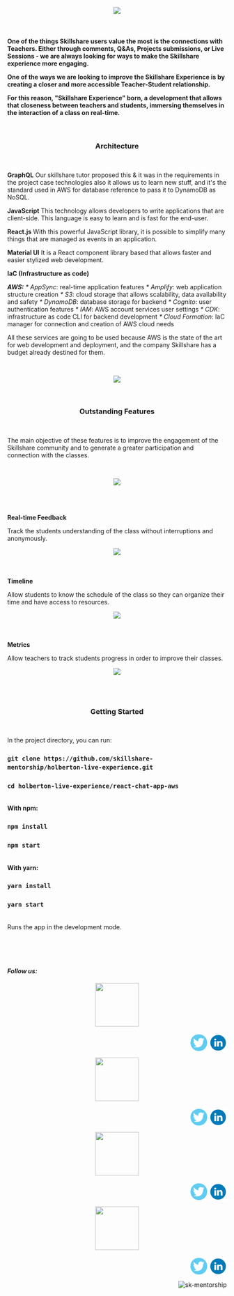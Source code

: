 <!-- Portada -->
<p align="center"><img src="https://github.com/skillshare-mentorship/holberton-live-experience/blob/master/react-chat-app-aws/src/img/cover_page_sk.png" /></p>
<br>

<!-- Presentación -->
<h4> One of the things Skillshare users value the most is the connections with Teachers. Either through comments, Q&As, Projects submissions, or Live Sessions - we are always looking for ways to make the Skillshare experience more engaging.

One of the ways we are looking to improve the Skillshare Experience is by creating a closer and more accessible Teacher-Student relationship.

For this reason, "Skillshare Experience" born, a development that allows that closeness between teachers and students, immersing themselves in the interaction of a class on real-time.</h4>
<br>

<!-- Architecture -->
<h3 align="center"><b>Architecture</b></h3>
<br>
<p> 
<b>GraphQL</b>
Our skillshare tutor proposed this & it was in the requirements in the project case technologies also it allows us to learn new stuff, and it's the standard used in AWS for database reference to pass it to DynamoDB as NoSQL.

<b>JavaScript</b>
This technology allows developers to write applications that are client-side. This language is easy to learn and is fast for the end-user.

<b>React.js</b>
With this powerful JavaScript library, it is possible to simplify many things that are managed as events in an application.

<b>Material UI</b>
It is a React component library based that allows faster and easier stylized web development.

<b>IaC (Infrastructure as code)</b>

<b><em>AWS:</em></b>
<em>* AppSync</em>: real-time application features
<em>* Amplify</em>: web application structure creation 
<em>* S3</em>: cloud storage that allows scalability, data availability and safety
<em>* DynamoDB</em>: database storage for backend
<em>* Cognito</em>: user authentication features
<em>* IAM</em>: AWS account services user settings
<em>* CDK</em>: infrastructure as code CLI for backend development
<em>* Cloud Formation</em>: IaC manager for connection and creation of AWS cloud needs

All these services are going to be used because AWS is the state of the art for web development and deployment, and the company Skillshare has a budget already destined for them.
</p>
<br>
<p align="center"><img src="https://github.com/skillshare-mentorship/holberton-live-experience/blob/master/react-chat-app-aws/src/img/architecture_sk.png" /></p>
<br>

<!-- Features -->
<h3 align="center"><b>Outstanding Features</b></h3>
<br>
<p>The main objective of these features is to improve the engagement of the Skillshare community and to generate a greater participation and connection with the classes.</p>
<br>
<p align="center"><img src="https://github.com/skillshare-mentorship/holberton-live-experience/blob/master/react-chat-app-aws/src/img/capture_experience.png" /></p>
<br>
<br>
<p> 
<b>Real-time Feedback</b>

Track the students understanding of the class without interruptions and anonymously.
<br>
<p align="center"><img src="https://github.com/skillshare-mentorship/holberton-live-experience/blob/master/react-chat-app-aws/src/img/real_time.png" /></p>
<br>
<br>
<b>Timeline</b>
<br>

Allow students to know the schedule of the class so they can organize their time and have access to resources.
<br>
<p align="center"><img src="https://github.com/skillshare-mentorship/holberton-live-experience/blob/master/react-chat-app-aws/src/img/timeline.png" /></p>
<br>
<br>
<b>Metrics</b>

Allow teachers to track students progress in order to improve their classes.
</p>
<p align="center"><img src="https://github.com/skillshare-mentorship/holberton-live-experience/blob/master/react-chat-app-aws/src/img/metrics.png" /></p>
<br>
<br>
<!-- Installation -->
<h3 align="center"><b>Getting Started</b></h3>
<br>
<p>


In the project directory, you can run:

### `git clone https://github.com/skillshare-mentorship/holberton-live-experience.git`
### `cd holberton-live-experience/react-chat-app-aws`
<br>
<b>With npm:</b>

### `npm install`
### `npm start`
<br>
<b>With yarn:</b>

### `yarn install`
### `yarn start`
<br>
Runs the app in the development mode.<br />
</p>
<br>
<br>
<!-- Social Media -->
<h4><em><br>Follow us: </em></h4>
<!-- Mafe -->
<p align="center"><img src="https://github.com/skillshare-mentorship/holberton-live-experience/blob/master/react-chat-app-aws/src/img/mafe.jpg" width=100 height=100 /></p>
<p align="right"><a href="https://twitter.com/mafe_crespo" target="blank"><img align="center" src="https://github.com/mfcrespo/Github_profile/blob/master/images/logo_twitter.png" alt="mafe_crespo" height="40" width="40" /></a>
<a href="https://www.linkedin.com/in/mariafernandacrespo/" target="blank"><img align="center" src="https://github.com/mfcrespo/Github_profile/blob/master/images/logo_linkedin.png" alt="MariaFernandaCrespo" height="40" width="40" /></a>
</p>

<!-- Santi -->
<p align="center"><img src="https://github.com/skillshare-mentorship/holberton-live-experience/blob/master/react-chat-app-aws/src/img/santi.jpg" width=100 height=100 /></p>
<p align="right"><a href="https://twitter.com/choladito" target="blank"><img align="center" src="https://github.com/mfcrespo/Github_profile/blob/master/images/logo_twitter.png" alt="choladito" height="40" width="40" /></a>
<a href="https://www.linkedin.com/in/choladito/" target="blank"><img align="center" src="https://github.com/mfcrespo/Github_profile/blob/master/images/logo_linkedin.png" alt="choladito" height="40" width="40" /></a>
</p>

<!-- Luis -->
<p align="center"><img src="https://github.com/skillshare-mentorship/holberton-live-experience/blob/master/react-chat-app-aws/src/img/luis.jpg" width=100 height=100 /></p>
<p align="right"><a href="https://twitter.com/lsanjuan92" target="blank"><img align="center" src="https://github.com/mfcrespo/Github_profile/blob/master/images/logo_twitter.png" alt="lsanjuan92" height="40" width="40" /></a>
<a href="https://www.linkedin.com/in/luiscode92/" target="blank"><img align="center" src="https://github.com/mfcrespo/Github_profile/blob/master/images/logo_linkedin.png" alt="luiscode92" height="40" width="40" /></a>
</p>
<!-- Pipe -->
<p align="center"><img src="https://github.com/skillshare-mentorship/holberton-live-experience/blob/master/react-chat-app-aws/src/img/pipe.jpg" width=100 height=100 /></p>
<p align="right"><a href="https://twitter.com/felipesernabar1" target="blank"><img align="center" src="https://github.com/mfcrespo/Github_profile/blob/master/images/logo_twitter.png" alt="felipesernabar1" height="40" width="40" /></a>
<a href="https://www.linkedin.com/in/felipesernabarbosa/" target="blank"><img align="center" src="https://github.com/mfcrespo/Github_profile/blob/master/images/logo_linkedin.png" alt="felipesernabarbosa" height="40" width="40" /></a>


<!-- Contador de visitas -->
<p align="right"> <img src="https://komarev.com/ghpvc/?username=skillshare-mentorship&color=ff69b4" alt="sk-mentorship" /> </p>
